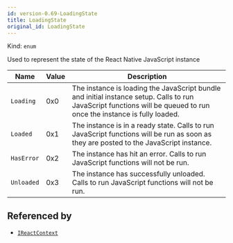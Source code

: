```yaml
---
id: version-0.69-LoadingState
title: LoadingState
original_id: LoadingState
---
```


Kind: `enum`

Used to represent the state of the React Native JavaScript instance

| Name |  Value | Description |
|--|--|--|
|`Loading` | 0x0  |  The instance is loading the JavaScript bundle and initial instance setup. Calls to run JavaScript functions will be queued to run once the instance is fully loaded.|
|`Loaded` | 0x1  |  The instance is in a ready state.  Calls to run JavaScript functions will be run as soon as they are posted to the JavaScript instance.|
|`HasError` | 0x2  |  The instance has hit an error.  Calls to run JavaScript functions will not be run.|
|`Unloaded` | 0x3  |  The instance has successfully unloaded.  Calls to run JavaScript functions will not be run.|


## Referenced by
- [`IReactContext`](IReactContext)
